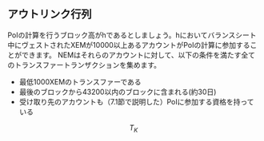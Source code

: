 ## アウトリンク行列

PoIの計算を行うブロック高がhであるとしましょう。hにおいてバランスシート中にヴェストされたXEMが10000以上あるアカウントがPoIの計算に参加することができます。
NEMはそれらのアカウントに対して、以下の条件を満たす全てのトランスファートランザクションを集めます。

* 最低1000XEMのトランスファーである
* 最後のブロックから43200以内のブロックに含まれる(約30日)
* 受け取り先のアカウントも（7.1節で説明した）PoIに参加する資格を持っている



$$
T_K
$$

